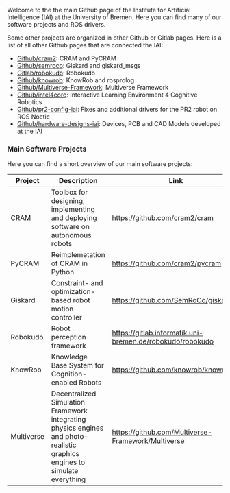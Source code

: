 Welcome to the the main Github page of the Institute for Artificial Intelligence (IAI) at the University of Bremen. Here you can find many of our software projects and ROS drivers.

Some other projects are organized in other Github or Gitlab pages. Here is a list of all other Github pages that are connected the IAI:

-   [Github/cram2](https://github.com/cram2): CRAM and PyCRAM
-   [Github/semroco](https://github.com/semroco/): Giskard and giskard_msgs
-   [Gitlab/robokudo](https://gitlab.informatik.uni-bremen.de/robokudo): Robokudo
-   [Github/knowrob](https://github.com/knowrob): KnowRob and rosprolog
-   [Github/Multiverse-Framework](https://github.com/Multiverse-Framework/): Multiverse Framework
-   [Github/intel4coro](https://github.com/intel4coro): Interactive Learning Environment 4 Cognitive Robotics
-   [Github/pr2-config-iai](https://github.com/pr2-config-iai): Fixes and additional drivers for the PR2 robot on ROS Noetic
-   [Github/hardware-designs-iai](https://github.com/hardware-designs-iai): Devices, PCB and CAD Models developed at the IAI

### Main Software Projects

Here you can find a short overview of our main software projects:

| Project    | Description                                                                                                                                                           | Link                                                      | More Information on                       |
| ---------- | --------------------------------------------------------------------------------------------------------------------------------------------------------------------- | --------------------------------------------------------- | ----------------------------------------- |
| CRAM       | Toolbox for designing, implementing and deploying software on autonomous robots                                                                                       | https://github.com/cram2/cram                             | https://cram-system.org/                  |
| PyCRAM     | Reimplemetation of CRAM in Python                                                                                                                                     | https://github.com/cram2/pycram                           | https://pycram.readthedocs.io/en/latest/  |
| Giskard    | Constraint- and optimization-based robot motion controller                                                                                                            | https://github.com/SemRoCo/giskardpy                      | https://github.com/SemRoCo/giskardpy/wiki |
| Robokudo   | Robot perception framework                                                                                                                                            | https://gitlab.informatik.uni-bremen.de/robokudo/robokudo | https://robokudo.ai.uni-bremen.de/        |
| KnowRob    | Knowledge Base System for Cognition-enabled Robots                                                                                                                    | https://github.com/knowrob/knowrob                        | https://knowrob.org/                      |
| Multiverse | Decentralized Simulation Framework integrating physics engines and photo-realistic graphics engines to simulate everything | https://github.com/Multiverse-Framework/Multiverse        |                                           |
